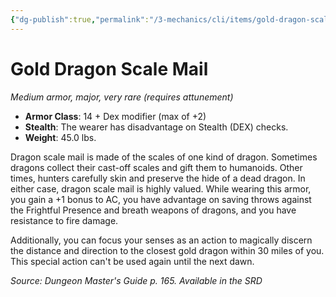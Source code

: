 ```yaml
---
{"dg-publish":true,"permalink":"/3-mechanics/cli/items/gold-dragon-scale-mail/","tags":["ttrpg-cli/compendium/src/5e/dmg","ttrpg-cli/item/armor/medium","ttrpg-cli/item/attunement/required","ttrpg-cli/item/rarity/very-rare","ttrpg-cli/item/tier/major"]}
---
```


# Gold Dragon Scale Mail
*Medium armor, major, very rare (requires attunement)*  


- **Armor Class**: 14 + Dex modifier (max of +2)
- **Stealth**: The wearer has disadvantage on Stealth (DEX) checks.
- **Weight**: 45.0 lbs.

Dragon scale mail is made of the scales of one kind of dragon. Sometimes dragons collect their cast-off scales and gift them to humanoids. Other times, hunters carefully skin and preserve the hide of a dead dragon. In either case, dragon scale mail is highly valued. While wearing this armor, you gain a +1 bonus to AC, you have advantage on saving throws against the Frightful Presence and breath weapons of dragons, and you have resistance to fire damage.

Additionally, you can focus your senses as an action to magically discern the distance and direction to the closest gold dragon within 30 miles of you. This special action can't be used again until the next dawn.

*Source: Dungeon Master's Guide p. 165. Available in the <span title='Systems Reference Document (5.1)'>SRD</span>*